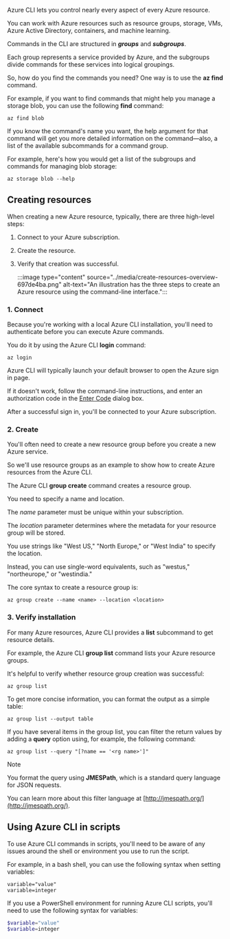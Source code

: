 Azure CLI lets you control nearly every aspect of every Azure resource.

You can work with Azure resources such as resource groups, storage, VMs, Azure Active Directory, containers, and machine learning.

Commands in the CLI are structured in ***groups*** and ***subgroups***.

Each group represents a service provided by Azure, and the subgroups divide commands for these services into logical groupings.

So, how do you find the commands you need? One way is to use the **az find** command.

For example, if you want to find commands that might help you manage a storage blob, you can use the following **find** command:

```azurecli
az find blob

```

If you know the command's name you want, the help argument for that command will get you more detailed information on the command—also, a list of the available subcommands for a command group.

For example, here's how you would get a list of the subgroups and commands for managing blob storage:

```azurecli
az storage blob --help

```

## Creating resources

When creating a new Azure resource, typically, there are three high-level steps:

1.  Connect to your Azure subscription.
2.  Create the resource.
3.  Verify that creation was successful.

    :::image type="content" source="../media/create-resources-overview-697de4ba.png" alt-text="An illustration has the three steps to create an Azure resource using the command-line interface.":::


### 1. Connect

Because you're working with a local Azure CLI installation, you'll need to authenticate before you can execute Azure commands.

You do it by using the Azure CLI **login** command:

```azurecli
az login

```

Azure CLI will typically launch your default browser to open the Azure sign in page.

If it doesn't work, follow the command-line instructions, and enter an authorization code in the [Enter Code](https://aka.ms/devicelogin) dialog box.

After a successful sign in, you'll be connected to your Azure subscription.

### 2. Create

You'll often need to create a new resource group before you create a new Azure service.

So we'll use resource groups as an example to show how to create Azure resources from the Azure CLI.

The Azure CLI **group create** command creates a resource group.

You need to specify a name and location.

The *name* parameter must be unique within your subscription.

The *location* parameter determines where the metadata for your resource group will be stored.

You use strings like "West US," "North Europe," or "West India" to specify the location.

Instead, you can use single-word equivalents, such as "westus," "northeurope," or "westindia."

The core syntax to create a resource group is:

```azurecli
az group create --name <name> --location <location>

```

### 3. Verify installation

For many Azure resources, Azure CLI provides a **list** subcommand to get resource details.

For example, the Azure CLI **group list** command lists your Azure resource groups.

It's helpful to verify whether resource group creation was successful:

```azurecli
az group list

```

To get more concise information, you can format the output as a simple table:

```azurecli
az group list --output table

```

If you have several items in the group list, you can filter the return values by adding a **query** option using, for example, the following command:

```azurecli
az group list --query "[?name == '<rg name>']"

```

> [!NOTE]
> You format the query using **JMESPath**, which is a standard query language for JSON requests.

You can learn more about this filter language at [http://jmespath.org/](http://jmespath.org/).

## Using Azure CLI in scripts

To use Azure CLI commands in scripts, you'll need to be aware of any issues around the shell or environment you use to run the script.

For example, in a bash shell, you can use the following syntax when setting variables:

```azurecli
variable="value"
variable=integer

```

If you use a PowerShell environment for running Azure CLI scripts, you'll need to use the following syntax for variables:

```powershell
$variable="value"
$variable=integer

```
